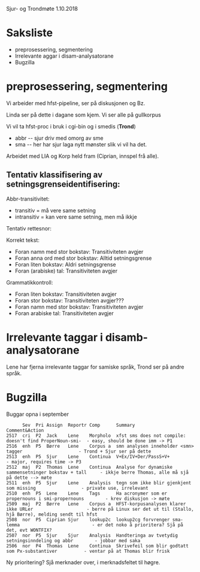 Sjur- og Trondmøte 1.10.2018

# Saksliste

* preprosessering, segmentering
* Irrelevante  aggar i disam-analysatorane
* Bugzilla

# preprosessering, segmentering

Vi arbeider med hfst-pipeline, ser på diskusjonen og Bz.

Linda ser på dette i dagane som kjem.
Vi ser alle på gullkorpus

Vi vil ta  hfst-proc i bruk i cgi-bin og i smedis (**Trond**)
* abbr -- sjur driv med omorg av sme
* sma -- her har sjur laga nytt mønster slik vi vil ha det.

Arbeidet med LIA og Korp held fram (Ciprian, innspel frå alle).

## Tentativ klassifisering av setningsgrenseidentifisering:

Abbr-transitivitet:
* transitiv = må vere same setning
* intransitiv = kan vere same setning, men må ikkje

Tentativ rettesnor:

Korrekt tekst:
* Foran namn med stor bokstav: Transitiviteten avgjer
* Foran anna ord med stor bokstav: Alltid setningsgrense
* Foran liten bokstav: Aldri setningsgrense
* Foran (arabiske) tal: Transitiviteten avgjer

Grammatikkontroll:
* Foran liten bokstav: Transitiviteten avgjer
* Foran stor bokstav: Transitiviteten avgjer???
* Foran namn med stor bokstav: Transitiviteten avgjer
* Foran arabiske tal: Transitiviteten avgjer

# Irrelevante taggar i disamb-analysatorane

Lene har fjerna irrelevante taggar for samiske språk, Trond ser på andre språk.

# Bugzilla

Buggar opna i september

```
      Sev  Pri Assign  Reportr Comp      Summary                                                  Comment&Action
2517  cri  P2  Jack    Lene    Morpholo  xfst sms does not compile: doesn't find ProperNoun-smi-  - easy, should be done imm -> P1
2516  enh  P5  Børre   Lene    Corpus a  smn analysen inneholder <smn> tagger                     - Trond + Sjur ser på dette
2513  enh  P5  Sjur    Lene    Continua  V+Ex/IV+Der/PassS+V+                                     - major, requires time -> P3
2512  maj  P2  Thomas  Lene    Continua  Analyse for dynamiske sammensetninger bokstav + tall     - ikkje berre Thomas, alle må sjå på dette --> møte
2511  enh  P5  Sjur    Lene    Analysis  tegn som ikke blir gjenkjent som missing                 - private use, irrelevant
2510  enh  P5  Lene    Lene    Tags      Ha acronymer som er propernouns i smi-propernouns        - krev diskusjon -> møte
2509  maj  P2  Børre   Lene    Corpus a  HFST-korpusanalysen klarer ikke URLer                    - berre på Linux ser det ut til (Stallo, hjå Børre), melding sendt til hfst
2508  nor  P5  Ciprian Sjur    lookup2c  lookup2cg forvrenger sma-lemma                           - er det noko å prioritera? Sjå på det, evt WONTFIX?
2507  nor  P5  Sjur    Sjur    Analysis  Handteringa av tvetydig setningsinndeling og abbr        - jobbar med saka
2506  nor  P4  Thomas  Lene    Continua  Skrivefeil som blir godtatt som Px-substantiver          - ventar på at Thomas blir frisk
```

Ny prioritering? Sjå merknader over, i merknadsfeltet til høgre.

